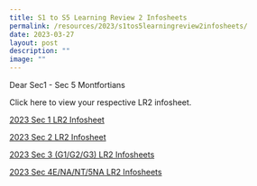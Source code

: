 ```yaml
---
title: S1 to S5 Learning Review 2 Infosheets
permalink: /resources/2023/s1tos5learningreview2infosheets/
date: 2023-03-27
layout: post
description: ""
image: ""
---
```



Dear Sec1 - Sec 5 Montfortians

Click here to view your respective LR2 infosheet.

[2023 Sec 1 LR2 Infosheet](https://drive.google.com/drive/folders/1NxhOjfLGxqZEf8NM8vgJTXO60Qp3fsHP)

[2023 Sec 2 LR2 Infosheet](https://drive.google.com/drive/folders/1CVSmGqMJV183GRbtdMzqVS0L0nWvOmtW)

[2023 Sec 3 (G1/G2/G3) LR2 Infosheets](https://drive.google.com/drive/folders/1FoWP3XvTAPIap9pP7y8ZWIuufIGOlutM)

[2023 Sec 4E/NA/NT/5NA LR2 Infosheets](https://drive.google.com/drive/folders/1D6aSFLdHyisNQUIo7jWBTTfA6D8C1zy9)